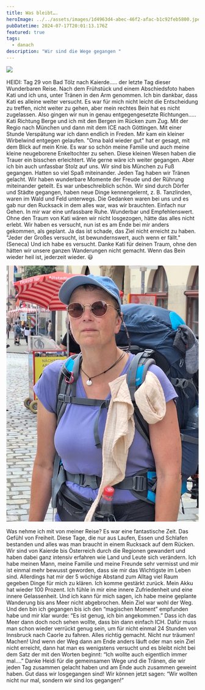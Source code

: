 ```yaml
---
title: Was bleibt….
heroImage: ../../assets/images/1d4963d4-abec-46f2-afac-b1c92feb5800.jpeg
pubDatetime: 2024-07-17T20:01:13.176Z
featured: true
tags:
  - danach
description: "Wir sind die Wege gegangen "
---
```

![](../../assets/images/0c278d19-73bf-471f-af83-fd1568e42154-6482-000001ac6228d322.jpeg)

HEIDI:                                                                      Tag 29 von Bad Tölz nach Kaierde..... der letzte Tag dieser Wunderbaren Reise.  Nach dem Frühstück und einem Abschiedsfoto haben Kati und ich uns, unter Tränen in den Arm genommen.  Ich bin dankbar, dass Kati es alleine weiter versucht.
Es war für mich nicht leicht die Entscheidung zu treffen, nicht weiter zu gehen, aber mein rechtes Bein hat es nicht zugelassen. 
Also gingen wir nun in genau entgegengesetzte Richtungen..... Kati Richtung Berge und ich mit den Bergen im Rücken zum Zug. 
Mit der Regio nach München und dann mit dem ICE nach Göttingen. Mit einer Stunde Verspätung war ich dann endlich in Freden. Mir kam ein kleiner Wirbelwind entgegen gelaufen. "Oma bald wieder gut" hat er gesagt, mit dem Blick auf mein Knie. Es war so schön meine Familie und auch meine  kleine neugeborene Enkeltochter zu sehen. 
Diese kleinen Wesen haben die Trauer ein bisschen erleichtert.  Wie gerne wäre ich weiter gegangen. 
Aber ich bin auch unfassbar Stolz auf  uns. Wir sind bis München zu Fuß gegangen.  Hatten so viel Spaß miteinander. Jeden Tag haben wir Tränen gelacht.  Wir haben wunderbare Momente der Freude und der Rührung miteinander geteilt.  Es war unbeschreiblich schön. Wir sind durch Dörfer und Städte gegangen, haben neue Dinge kennengelernt,  z. B. Tanzlinden, waren im Wald und Feld unterwegs. Die Gedanken waren bei uns und es gab nur den Rucksack in dem alles war, was wir brauchten. 
Einfach nur Gehen. In mir war eine unfassbare Ruhe. 
Wunderbar und Empfehlenswert.
Ohne den Traum von Kati wären wir nicht losgezogen, hätte das alles nicht erlebt. Wir haben es versucht,  nun ist es am Ende bei mir anders gekommen, als geplant. Ja das ist schade, das Ziel nicht erreicht zu haben. 
"Jeder der Großes versucht, ist bewundernswert, auch wenn er fällt."(Seneca)
Und ich habe es versucht. 
Danke Kati für deinen Traum,  ohne den hätten wir unsere ganzen Wanderungen nicht gemacht.
Wenn das Bein wieder heil ist, jederzeit wieder. 😃

![](../../assets/images/65b5397b-e323-419b-a1b8-700f5607c799.jpeg)

Was nehme ich mit von meiner Reise? 
Es war eine fantastische Zeit. Das Gefühl von Freiheit. Diese Tage, die nur aus Laufen, Essen und Schlafen bestanden und alles was man braucht in einem Rucksack auf dem Rücken. Wir sind von Kaierde bis Österreich durch die Regionen gewandert und haben dabei ganz intensiv erfahren wie Land und Leute sich verändern. Ich habe meinen Mann, meine Familie und meine Freunde sehr  vermisst und mir ist einmal mehr bewusst geworden, dass sie mir das Wichtigste im Leben sind. Allerdings hat mir der 5 wöchige Abstand zum Alltag viel Raum gegeben Dinge für mich zu klären. Ich komme gestärkt zurück. Mein Akku hat wieder 100 Prozent. Ich fühle in mir eine innere Zufriedenheit und eine innere Gelassenheit. Und ich kann für mich sagen, ich habe meine geplante Wanderung bis ans Meer nicht abgebrochen. Mein Ziel war wohl der Weg. Und den bin ich gegangen bis ich den “magischen Moment” empfunden habe und mir klar wurde: “Es ist genug, ich bin angekommen.” Dass ich das Meer dann doch noch sehen wollte, dass bin dann einfach ICH. Dafür muss man schon wieder verrückt genug sein, um für nicht einmal 24 Stunden von Innsbruck nach Caorle zu fahren. 
Alles richtig gemacht. Nicht nur träumen! Machen! Und wenn der Weg dann am Ende anders läuft oder man sein Ziel nicht erreicht, dann hat man es wenigstens versucht und es bleibt nicht bei dem Satz der mit den Worten beginnt: “Ich wollte auch eigentlich immer mal….”
Danke Heidi für die gemeinsamen Wege und die Tränen, die wir jeden Tag zusammen gelacht haben und am Ende auch zusammen geweint haben. Gut dass wir losgegangen sind! Wir können jetzt sagen: “Wir wollten nicht nur mal, sondern wir sind los gegangen!”